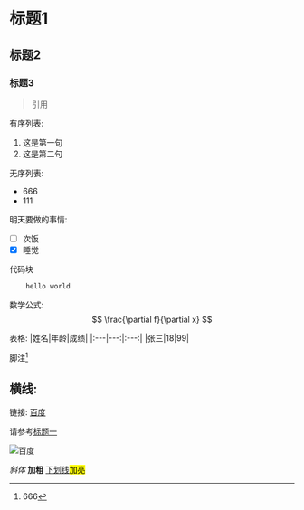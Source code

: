 # 标题1
## 标题2
### 标题3
>引用

有序列表:

1. 这是第一句
2. 这是第二句
   
无序列表:
- 666
- 111

明天要做的事情:

- [ ] 次饭
- [x] 睡觉
  
代码块

```python
    hello world

```

数学公式:
$$
\frac{\partial f}{\partial x}
$$

表格:
|姓名|年龄|成绩|
|:---|---:|:---:|
|张三|18|99|

脚注[^三连]

[^三连]:666

横线:
---

链接:
[百度](baidu.com"一个搜索引擎")

请参考[标题一](#标题一)

![百度](https://i-blog.csdnimg.cn/blog_migrate/7619dac48978c4eafeeec9b38a4a4ac7.png)

*斜体* **加粗** <u>下划线</u><mark>加亮</mark>







